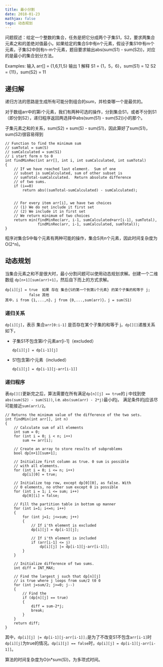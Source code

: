 ```yaml
---
title: 最小分割
date: 2018-01-23
mathjax: false
tags: 动态规划
---
```


问题叙述：给定一个整数的集合，任务是把它分成两个子集S1，S2，要求两集合元素之和的差绝对值最小。如果给定的集合S中有n个元素，假设子集S1中有m个元素，子集S2中则有n-m个元素，题目要求输出abs(sum(S1) - sum(S2))，对应的是最小的集合划分方法。

Examples:
输入 arr[] = {1,6,11,5}
输出 1
解释
S1 = {1，5，6}，sum(S1) = 12
S2 = {11}，sum(S2) = 11

## 递归解

递归方法的思路是生成所有可能分割组合的*sum*，并检查哪一个是最优的。

对于数组arr中的第i个元素，我们有两种可选的操作，分到集合S1，或者不分到S1（即分到S2），递归程序返回两选择中abs(sum(S1) - sum(S2))小的那个。

子集元素之和的关系，sum(S2) = sum(S) - sum(S1)，因此算好了sum(S1)，sum(S2)很容易得到

```
// Function to find the minimum sum
// sumTotal = sum(S) 
// sumCalculated = sum(S1)
// i start form n to 0
int findMinRec(int arr[], int i, int sumCalculated, int sumTotal)
{
    // If we have reached last element.  Sum of one
    // subset is sumCalculated, sum of other subset is
    // sumTotal-sumCalculated.  Return absolute difference
    // of two sums.
    if (i==0)
        return abs((sumTotal-sumCalculated) - sumCalculated);
 
 
    // For every item arr[i], we have two choices
    // (1) We do not include it first set
    // (2) We include it in first set
    // We return minimum of two choices
    return min(findMinRec(arr, i-1, sumCalculated+arr[i-1], sumTotal),
               findMinRec(arr, i-1, sumCalculated, sumTotal));
}
```

程序对集合S中每个元素有两种可能的操作，集合S共n个元素，因此时间复杂度为O(2^n)。

## 动态规划

当集合元素之和不是很大时，最小分割问题可以使用动态规划求解。创建一个二维数组
```dp[n+1][sum(arr)+1]```，然后自下而上的方式求解。

```
dp[i][j] = true  如果 存在 集合{S的第一个到第i个元素} 的某个子集的和等于 j;
           false 其他
其中，i from {1,...,n}，j from {0,...,sum(arr)}，j = sum(S1)
```

### 递归关系

```dp[i][j]```，表示 集合```arr[0:i-1]``` 是否存在某个子集的和等于 j，```dp[][]```递推关系如下，

- 子集S1不包含第i个元素arr[i-1]（excluded）

    ```dp[i][j] = dp[i-1][j]```

- S1包含第i个元素（included）

    ```dp[i][j] = dp[i-1][j-arr[i-1]]```

### 递归程序

表```dp[][]```更新完之后，算法需要在所有满足```dp[n][j] == true```的 j 中找到使
```abs(sum(S2) - sum(S1))```, i.e. ```abs(sum(arr) - 2*j)```最小的j，
满足条件的j应该尽可能接近```sum(arr)/2```。

```
// Returns the minimum value of the difference of the two sets.
int findMin(int arr[], int n)
{
    // Calculate sum of all elements
    int sum = 0; 
    for (int i = 0; i < n; i++)
        sum += arr[i];
 
    // Create an array to store results of subproblems
    bool dp[n+1][sum+1];
 
    // Initialize first column as true. 0 sum is possible 
    // with all elements.
    for (int i = 0; i <= n; i++)
        dp[i][0] = true;
 
    // Initialize top row, except dp[0][0], as false. With
    // 0 elements, no other sum except 0 is possible
    for (int i = 1; i <= sum; i++)
        dp[0][i] = false;
 
    // Fill the partition table in bottom up manner
    for (int i=1; i<=n; i++)
    {
        for (int j=1; j<=sum; j++)
        {
            // If i'th element is excluded
            dp[i][j] = dp[i-1][j];
 
            // If i'th element is included
            if (arr[i-1] <= j)
                dp[i][j] |= dp[i-1][j-arr[i-1]];
        }
    }
  
    // Initialize difference of two sums. 
    int diff = INT_MAX;
     
    // Find the largest j such that dp[n][j]
    // is true where j loops from sum/2 t0 0
    for (int j=sum/2; j>=0; j--)
    {
        // Find the 
        if (dp[n][j] == true)
        {
            diff = sum-2*j;
            break;
        }
    }
    return diff;
}
```

其中，```dp[i][j] |= dp[i-1][j-arr[i-1]];```是为了不改变S1不包含```arr[i-1]```时```dp[i][j]```为true的情况。```dp[i][j] == false```时，```dp[i][j] = dp[i-1][j-arr[i-1]]```。

算法的时间复杂度为O(n*sum(S))，为多项式时间。